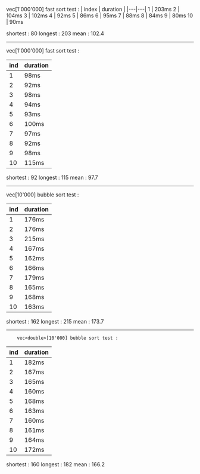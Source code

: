 vec<int>[1'000'000] fast sort test :
|  index | duration  |
|---|---|
1       |       203ms
2       |       104ms
3       |       102ms
4       |       92ms
5       |       86ms
6       |       95ms
7       |       88ms
8       |       84ms
9       |       80ms
10      |       90ms


shortest : 80
longest : 203
mean : 102.4
____

vec<double>[1'000'000] fast sort test :       

ind     |       duration
|---|---|
1       |       98ms
2       |       92ms
3       |       98ms
4       |       94ms
5       |       93ms
6       |       100ms
7       |       97ms
8       |       92ms
9       |       98ms
10      |       115ms

shortest : 92
longest : 115
mean : 97.7
____
vec<int>[10'000] bubble sort test :

ind     |       duration
|---|---|
1       |       176ms
2       |       176ms
3       |       215ms
4       |       167ms
5       |       162ms
6       |       166ms
7       |       179ms
8       |       165ms
9       |       168ms
10      |       163ms

shortest : 162
longest : 215
mean : 173.7
____

        vec<double>[10'000] bubble sort test :

ind     |       duration
|---|---|
1       |       182ms
2       |       167ms
3       |       165ms
4       |       160ms
5       |       168ms
6       |       163ms
7       |       160ms
8       |       161ms
9       |       164ms
10      |       172ms

shortest : 160
longest : 182
mean : 166.2